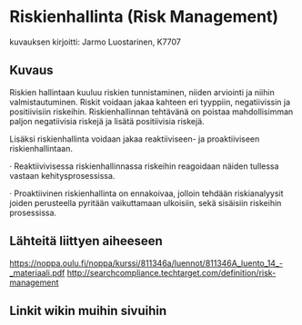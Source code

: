 # Riskienhallinta (Risk Management)

kuvauksen kirjoitti: Jarmo Luostarinen, K7707

## Kuvaus

Riskien hallintaan kuuluu riskien tunnistaminen, niiden arviointi ja niihin valmistautuminen. Riskit voidaan jakaa kahteen eri tyyppiin, negatiivissin ja positiivisiin riskeihin. Riskienhallinnan tehtävänä on poistaa mahdollisimman paljon negatiivisia riskejä ja lisätä positiivisia riskejä.

Lisäksi riskienhallinta voidaan jakaa reaktiiviseen- ja proaktiiviseen riskienhallintaan.

· Reaktiivivisessa riskienhallinnassa riskeihin reagoidaan näiden tullessa vastaan kehitysprosessissa.

· Proaktiivinen riskienhallinta on ennakoivaa, jolloin tehdään riskianalyysit joiden perusteella pyritään vaikuttamaan ulkoisiin, sekä sisäisiin riskeihin prosessissa.

## Lähteitä liittyen aiheeseen 

https://noppa.oulu.fi/noppa/kurssi/811346a/luennot/811346A_luento_14_-_materiaali.pdf
http://searchcompliance.techtarget.com/definition/risk-management

## Linkit wikin muihin sivuihin
